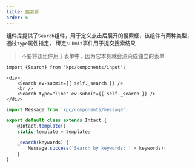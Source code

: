 ```yaml
---
title: 搜索框
order: 6
---
```


组件库提供了`Search`组件，用于定义点击后展开的搜索框，该组件有两种类型，通过`type`属性指定，
绑定`submit`事件用于提交搜索结果

> 不要将该组件用于表单中，因为它本身就会渲染成独立的表单

```vdt
import {Search} from 'kpc/components/input';

<div>
    <Search ev-submit={{ self._search }} />
    <br />
    <Search type="line" ev-submit={{ self._search }} />
</div>
```

```js
import Message from 'kpc/components/message';

export default class extends Intact {
    @Intact.template()
    static template = template;

    _search(keywords) {
        Message.success('Search by keywords: ' + keywords);
    }
}
```
